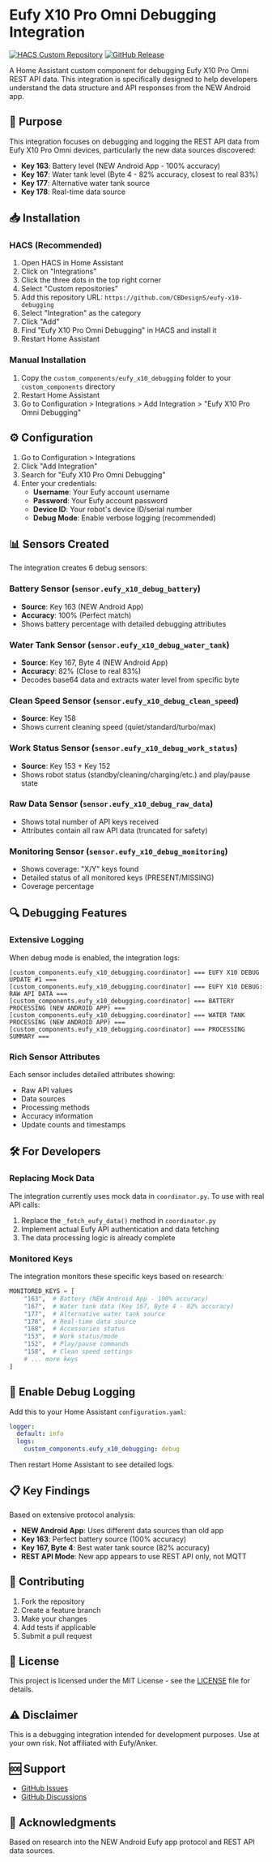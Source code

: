 # Eufy X10 Pro Omni Debugging Integration

[![HACS Custom Repository](https://img.shields.io/badge/HACS-Custom-orange.svg)](https://github.com/CBDesignS/eufy-x10-debugging)
[![GitHub Release](https://img.shields.io/github/release/CBDesignS/eufy-x10-debugging.svg)](https://github.com/CBDesignS/eufy-x10-debugging/releases)

A Home Assistant custom component for debugging Eufy X10 Pro Omni REST API data. This integration is specifically designed to help developers understand the data structure and API responses from the NEW Android app.

## 🎯 Purpose

This integration focuses on debugging and logging the REST API data from Eufy X10 Pro Omni devices, particularly the new data sources discovered:

- **Key 163**: Battery level (NEW Android App - 100% accuracy)
- **Key 167**: Water tank level (Byte 4 - 82% accuracy, closest to real 83%)
- **Key 177**: Alternative water tank source
- **Key 178**: Real-time data source

## 📥 Installation

### HACS (Recommended)

1. Open HACS in Home Assistant
2. Click on "Integrations"
3. Click the three dots in the top right corner
4. Select "Custom repositories"
5. Add this repository URL: `https://github.com/CBDesignS/eufy-x10-debugging`
6. Select "Integration" as the category
7. Click "Add"
8. Find "Eufy X10 Pro Omni Debugging" in HACS and install it
9. Restart Home Assistant

### Manual Installation

1. Copy the `custom_components/eufy_x10_debugging` folder to your `custom_components` directory
2. Restart Home Assistant
3. Go to Configuration > Integrations > Add Integration > "Eufy X10 Pro Omni Debugging"

## ⚙️ Configuration

1. Go to Configuration > Integrations
2. Click "Add Integration"
3. Search for "Eufy X10 Pro Omni Debugging"
4. Enter your credentials:
   - **Username**: Your Eufy account username
   - **Password**: Your Eufy account password
   - **Device ID**: Your robot's device ID/serial number
   - **Debug Mode**: Enable verbose logging (recommended)

## 📊 Sensors Created

The integration creates 6 debug sensors:

### Battery Sensor (`sensor.eufy_x10_debug_battery`)
- **Source**: Key 163 (NEW Android App)
- **Accuracy**: 100% (Perfect match)
- Shows battery percentage with detailed debugging attributes

### Water Tank Sensor (`sensor.eufy_x10_debug_water_tank`)
- **Source**: Key 167, Byte 4 (NEW Android App)  
- **Accuracy**: 82% (Close to real 83%)
- Decodes base64 data and extracts water level from specific byte

### Clean Speed Sensor (`sensor.eufy_x10_debug_clean_speed`)
- **Source**: Key 158
- Shows current cleaning speed (quiet/standard/turbo/max)

### Work Status Sensor (`sensor.eufy_x10_debug_work_status`)
- **Source**: Key 153 + Key 152
- Shows robot status (standby/cleaning/charging/etc.) and play/pause state

### Raw Data Sensor (`sensor.eufy_x10_debug_raw_data`)
- Shows total number of API keys received
- Attributes contain all raw API data (truncated for safety)

### Monitoring Sensor (`sensor.eufy_x10_debug_monitoring`)
- Shows coverage: "X/Y" keys found
- Detailed status of all monitored keys (PRESENT/MISSING)
- Coverage percentage

## 🔍 Debugging Features

### Extensive Logging
When debug mode is enabled, the integration logs:

```
[custom_components.eufy_x10_debugging.coordinator] === EUFY X10 DEBUG UPDATE #1 ===
[custom_components.eufy_x10_debugging.coordinator] === EUFY X10 DEBUG: RAW API DATA ===
[custom_components.eufy_x10_debugging.coordinator] === BATTERY PROCESSING (NEW ANDROID APP) ===
[custom_components.eufy_x10_debugging.coordinator] === WATER TANK PROCESSING (NEW ANDROID APP) ===
[custom_components.eufy_x10_debugging.coordinator] === PROCESSING SUMMARY ===
```

### Rich Sensor Attributes
Each sensor includes detailed attributes showing:
- Raw API values
- Data sources
- Processing methods
- Accuracy information
- Update counts and timestamps

## 🛠️ For Developers

### Replacing Mock Data

The integration currently uses mock data in `coordinator.py`. To use with real API calls:

1. Replace the `_fetch_eufy_data()` method in `coordinator.py`
2. Implement actual Eufy API authentication and data fetching
3. The data processing logic is already complete

### Monitored Keys

The integration monitors these specific keys based on research:

```python
MONITORED_KEYS = [
    "163",  # Battery (NEW Android App - 100% accuracy)
    "167",  # Water tank data (Key 167, Byte 4 - 82% accuracy)  
    "177",  # Alternative water tank source
    "178",  # Real-time data source
    "168",  # Accessories status
    "153",  # Work status/mode
    "152",  # Play/pause commands
    "158",  # Clean speed settings
    # ... more keys
]
```

## 🐛 Enable Debug Logging

Add this to your Home Assistant `configuration.yaml`:

```yaml
logger:
  default: info
  logs:
    custom_components.eufy_x10_debugging: debug
```

Then restart Home Assistant to see detailed logs.

## 📋 Key Findings

Based on extensive protocol analysis:

- **NEW Android App**: Uses different data sources than old app
- **Key 163**: Perfect battery source (100% accuracy)
- **Key 167, Byte 4**: Best water tank source (82% accuracy)
- **REST API Mode**: New app appears to use REST API only, not MQTT

## 🤝 Contributing

1. Fork the repository
2. Create a feature branch
3. Make your changes
4. Add tests if applicable
5. Submit a pull request

## 📜 License

This project is licensed under the MIT License - see the [LICENSE](LICENSE) file for details.

## ⚠️ Disclaimer

This is a debugging integration intended for development purposes. Use at your own risk. Not affiliated with Eufy/Anker.

## 🆘 Support

- [GitHub Issues](https://github.com/CBDesignS/eufy-x10-debugging/issues)
- [GitHub Discussions](https://github.com/CBDesignS/eufy-x10-debugging/discussions)

## 🙏 Acknowledgments

Based on research into the NEW Android Eufy app protocol and REST API data sources.